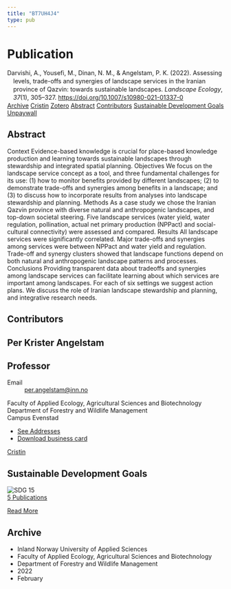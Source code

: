 ```yaml
---
title: "BT7UH4J4"
type: pub
---
```

<h1>Publication</h1>
<article id="csl-bib-container-BT7UH4J4" class="csl-bib-container">
  <div class="csl-bib-body" style="line-height: 1.35; padding-left: 1em; text-indent:-1em;">
  <div class="csl-entry">Darvishi, A., Yousefi, M., Dinan, N. M., &amp; Angelstam, P. K. (2022). Assessing levels, trade-offs and synergies of landscape services in the Iranian province of Qazvin: towards sustainable landscapes. <i>Landscape Ecology</i>, <i>37</i>(1), 305&#x2013;327. <a href="https://doi.org/10.1007/s10980-021-01337-0">https://doi.org/10.1007/s10980-021-01337-0</a></div>
</div>
  <div class="csl-bib-buttons">
    <a href="#taxonomy-article-BT7UH4J4" class="csl-bib-button">Archive</a>
    <a href="https://app.cristin.no/results/show.jsf?id=2002088" alt="Cristin URL" class="csl-bib-button">Cristin</a>
    <a href="http://zotero.org/groups/5402882/items/BT7UH4J4" alt="Zotero URL" class="csl-bib-button">Zotero</a>
    <a href="#abstract-article-BT7UH4J4" class="csl-bib-button">Abstract</a>
    <a href="#contributors-article-BT7UH4J4" class="csl-bib-button">Contributors</a>
    <a href="#sdg-article-BT7UH4J4" class="csl-bib-button">Sustainable Development Goals</a>
    <a href="https://link.springer.com/content/pdf/10.1007/s10980-021-01337-0.pdf" class="csl-bib-button">Unpaywall</a>
  </div>
  <div id="csl-bib-meta-container-BT7UH4J4"></div>
</article>
<div id="csl-bib-meta-BT7UH4J4" class="csl-bib-meta">
  <article id="abstract-article-BT7UH4J4" class="abstract-article">
    <h1>Abstract</h1>
    Context Evidence-based knowledge is crucial for place-based knowledge production and learning towards sustainable landscapes through stewardship and integrated spatial planning. Objectives We focus on the landscape service concept as a tool, and three fundamental challenges for its use: (1) how to monitor benefits provided by different landscapes; (2) to demonstrate trade-offs and synergies among benefits in a landscape; and (3) to discuss how to incorporate results from analyses into landscape stewardship and planning. Methods As a case study we chose the Iranian Qazvin province with diverse natural and anthropogenic landscapes, and top-down societal steering. Five landscape services (water yield, water regulation, pollination, actual net primary production (NPPact) and social-cultural connectivity) were assessed and compared. Results All landscape services were significantly correlated. Major trade-offs and synergies among services were between NPPact and water yield and regulation. Trade-off and synergy clusters showed that landscape functions depend on both natural and anthropogenic landscape patterns and processes. Conclusions Providing transparent data about tradeoffs and synergies among landscape services can facilitate learning about which services are important among landscapes. For each of six settings we suggest action plans. We discuss the role of Iranian landscape stewardship and planning, and integrative research needs.
  </article>
  <article id="contributors-article-BT7UH4J4" class="contributors-article">
    <h1>Contributors</h1>
    <div class="personas"> <div class="vrtx-hinn-person-card"> <div class="photo"> <i class="lar la-user-circle missing-person"></i> </div> <div class="info"> <hgroup><h1>Per Krister Angelstam</h1> <h2>Professor</h2> </hgroup><dl> <dt>Email</dt> <dd> <a href="mailto:per.angelstam@inn.no">per.angelstam@inn.no</a> </dd> </dl> <p> Faculty of Applied Ecology, Agricultural Sciences and Biotechnology<br> Department of Forestry and Wildlife Management<br> Campus Evenstad </p> <ul class="vrtx-hinn-links"> <li><a href="https://www.inn.no/english/find-an-employee/per-angelstam.html#vrtx-hinn-addresses">See Addresses</a></li> <li><a href="https://www.inn.no/english/find-an-employee/per-angelstam.html?vrtx=vcf">Download business card</a></li> </ul> </div> </div> <a href="https://app.cristin.no/persons/show.jsf?id=1318014" alt="Cristin URL" class="personas-cristin">Cristin</a> </div>
  </article>
  <article id="sdg-article-BT7UH4J4" class="sdg-article">
    <h1>Sustainable Development Goals</h1>
    <div class="sdg-container"><div id="sdg15" class="sdg"> <img src="{{< params subfolder >}}images/sdg/sdg15_en.png" class="image" alt="SDG 15"> <div class="sdg-overlay"> <a href="{{< params subfolder >}}en/archive/?sdg=15#archive" class="sdg-publication-count"><span>5</span> Publications</a> <p><a href="https://sdgs.un.org/goals/goal15" class="sdg-read-more">Read More</a></p> </div> </div></div>
  </article>
  <article id="taxonomy-article-BT7UH4J4" class="taxonomy-article">
    <h1>Archive</h1>
    <ul>
      <li>Inland Norway University of Applied Sciences</li>
      <li>Faculty of Applied Ecology, Agricultural Sciences and Biotechnology</li>
      <li>Department of Forestry and Wildlife Management</li>
      <li>2022</li>
      <li>February</li>
    </ul>
  </article>
</div>
